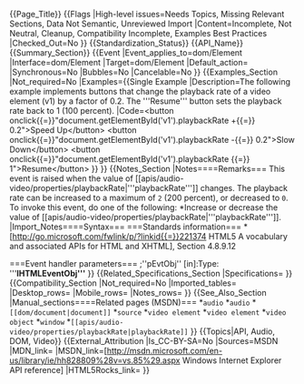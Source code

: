 {{Page_Title}}
{{Flags
|High-level issues=Needs Topics, Missing Relevant Sections, Data Not Semantic, Unreviewed Import
|Content=Incomplete, Not Neutral, Cleanup, Compatibility Incomplete, Examples Best Practices
|Checked_Out=No
}}
{{Standardization_Status}}
{{API_Name}}
{{Summary_Section}}
{{Event
|Event_applies_to=dom/Element
|Interface=dom/Element
|Target=dom/Element
|Default_action=
|Synchronous=No
|Bubbles=No
|Cancelable=No
}}
{{Examples_Section
|Not_required=No
|Examples={{Single Example
|Description=The following example implements buttons that change the playback rate of a video element (v1) by a factor of 0.2. The '''Resume''' button sets the playback rate back to 1 (100 percent).
|Code=&lt;button onclick{{=}}"document.getElementById('v1').playbackRate +{{=}} 0.2"&gt;Speed Up&lt;/button&gt;
&lt;button onclick{{=}}"document.getElementById('v1').playbackRate -{{=}} 0.2"&gt;Slow Down&lt;/button&gt;
&lt;button onclick{{=}}"document.getElementById('v1').playbackRate {{=}} 1"&gt;Resume&lt;/button&gt;
}}
}}
{{Notes_Section
|Notes====Remarks===
This event is raised when the value of [[apis/audio-video/properties/playbackRate|'''playbackRate''']] changes. The playback rate can be increased to a maximum of <code>2</code> (200 percent), or decreased to <code>0</code>.
To invoke this event, do one of the following:
*Increase or decrease the value of [[apis/audio-video/properties/playbackRate|'''playbackRate''']].
|Import_Notes====Syntax===
===Standards information===
*[http://go.microsoft.com/fwlink/p/?linkid{{=}}221374 HTML5 A vocabulary and associated APIs for HTML and XHTML], Section 4.8.9.12


===Event handler parameters===
;''pEvtObj'' [in]:Type: '''<b>IHTMLEventObj'''</b>
}}
{{Related_Specifications_Section
|Specifications=
}}
{{Compatibility_Section
|Not_required=No
|Imported_tables=
|Desktop_rows=
|Mobile_rows=
|Notes_rows=
}}
{{See_Also_Section
|Manual_sections====Related pages (MSDN)===
*<code>audio</code>
*<code>audio</code>
*<code>[[dom/document|document]]</code>
*<code>source</code>
*<code>video element</code>
*<code>video element</code>
*<code>video object</code>
*<code>window</code>
*<code>[[apis/audio-video/properties/playbackRate|playbackRate]]</code>
}}
{{Topics|API, Audio, DOM, Video}}
{{External_Attribution
|Is_CC-BY-SA=No
|Sources=MSDN
|MDN_link=
|MSDN_link=[http://msdn.microsoft.com/en-us/library/ie/hh828809%28v=vs.85%29.aspx Windows Internet Explorer API reference]
|HTML5Rocks_link=
}}